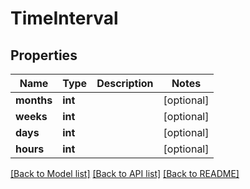 # TimeInterval

## Properties
Name | Type | Description | Notes
------------ | ------------- | ------------- | -------------
**months** | **int** |  | [optional] 
**weeks** | **int** |  | [optional] 
**days** | **int** |  | [optional] 
**hours** | **int** |  | [optional] 

[[Back to Model list]](../README.md#documentation-for-models) [[Back to API list]](../README.md#documentation-for-api-endpoints) [[Back to README]](../README.md)


